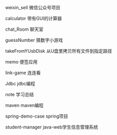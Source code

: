 weixin_sell
微信公众号项目

calculator
带有GUI的计算器

chat_Room
聊天室

guessNumber
猜数字小游戏

takeFromYUsbDisk
从U盘里拷贝所有文件到指定路径

memo
便签应用

link-game
连连看

Jdbc
jdbc编程

note
学习总结

maven
maven编程

spring-demo-case
spring项目

student-manager
java-web学生信息管理系统

